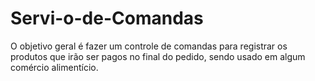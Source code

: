 # Servi-o-de-Comandas
O objetivo geral é fazer um controle de comandas para registrar os produtos que irão ser pagos no final do pedido, sendo usado em algum comércio alimentício.
